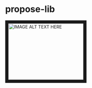 # propose-lib
<a href="https://youtu.be/FpXSwXSbTYE" target="_blank">
<img src="http://img.youtube.com/vi/YOUTUBE_VIDEO_ID_HERE/0.jpg" 
alt="IMAGE ALT TEXT HERE" width="240" height="180" border="10" /></a>
